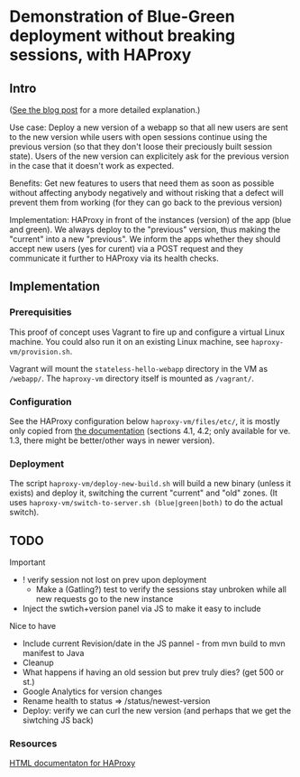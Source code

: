 Demonstration of Blue-Green deployment without breaking sessions, with HAProxy
==============================================================================

Intro
-----

([See the blog post](http://theholyjava.wordpress.com/2013/08/23/blue-green-deployment-without-breaking-sessions-with-haproxy-and-jetty) for a more detailed explanation.)

Use case: Deploy a new version of a webapp so that all new users are sent to the new
version while users with open sessions continue using the previous version
(so that they don't loose their preciously built session state). Users of the new version
can explicitely ask for the previous version in the case that it doesn't work as expected.

Benefits: Get new features to users that need them as soon as possible without affecting
anybody negatively and without risking that a defect will prevent them from working
(for they can go back to the previous version)

Implementation: HAProxy in front of the instances (version) of the app (blue and green).
We always deploy to the "previous" version, thus making the "current" into a new "previous".
We inform the apps whether they should accept new users (yes for curent) via a POST request
and they communicate it further to HAProxy via its health checks.

Implementation
--------------

### Prerequisities

This proof of concept uses Vagrant to fire up and configure a virtual Linux machine. You could also run
it on an existing Linux machine, see `haproxy-vm/provision.sh`.

Vagrant will mount the `stateless-hello-webapp` directory in the VM as `/webapp/`.
The `haproxy-vm` directory itself is mounted as `/vagrant/`.

### Configuration

See the HAProxy configuration below `haproxy-vm/files/etc/`, it is mostly only copied from
[the documentation](http://haproxy.1wt.eu/download/1.3/doc/architecture.txt) (sections 4.1, 4.2; only 
available for ve. 1.3, there might be better/other ways in newer version).

### Deployment

The script `haproxy-vm/deploy-new-build.sh` will build a new binary (unless it exists) and deploy it, switching the current
"current" and "old" zones. (It uses `haproxy-vm/switch-to-server.sh (blue|green|both)` to do the actual switch).

TODO
----

Important

* ! verify session not lost on prev upon deployment
    * Make a (Gatling?) test to verify the sessions stay unbroken while all new requests go to the new instance
* Inject the swtich+version panel via JS to make it easy to include

Nice to have

* Include current Revision/date in the JS pannel - from mvn build to mvn manifest to Java
* Cleanup
* What happens if having an old session but prev truly dies? (get 500 or st.)
* Google Analytics for version changes
* Rename health to status => /status/newest-version
* Deploy: verify we can curl the new version (and perhaps that we get the siwtching JS back)

### Resources

[HTML documentaton for HAProxy](https://code.google.com/p/haproxy-docs/wiki/AboutHTTP)
